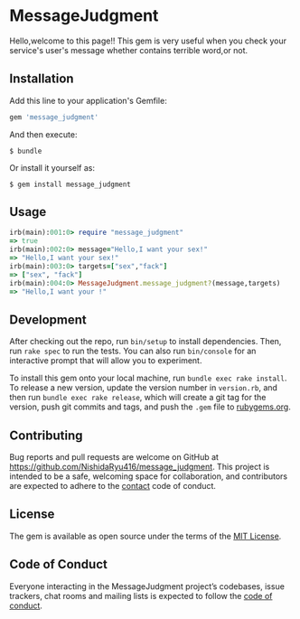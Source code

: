 # MessageJudgment
Hello,welcome to this page!!
This gem is very useful when you check your service's user's message
whether contains terrible word,or not.
## Installation

Add this line to your application's Gemfile:

```ruby
gem 'message_judgment'
```

And then execute:

    $ bundle

Or install it yourself as:

    $ gem install message_judgment

## Usage
```ruby
irb(main):001:0> require "message_judgment"
=> true
irb(main):002:0> message="Hello,I want your sex!"
=> "Hello,I want your sex!"
irb(main):003:0> targets=["sex","fack"]
=> ["sex", "fack"]
irb(main):004:0> MessageJudgment.message_judgment?(message,targets)
=> "Hello,I want your !"

```

## Development

After checking out the repo, run `bin/setup` to install dependencies. Then, run `rake spec` to run the tests. You can also run `bin/console` for an interactive prompt that will allow you to experiment.

To install this gem onto your local machine, run `bundle exec rake install`. To release a new version, update the version number in `version.rb`, and then run `bundle exec rake release`, which will create a git tag for the version, push git commits and tags, and push the `.gem` file to [rubygems.org](https://rubygems.org).

## Contributing

Bug reports and pull requests are welcome on GitHub at https://github.com/NishidaRyu416/message_judgment. This project is intended to be a safe, welcoming space for collaboration, and contributors are expected to adhere to the [contact](https://github.com/NishidaRyu416/message_judgment) code of conduct.

## License

The gem is available as open source under the terms of the [MIT License](http://opensource.org/licenses/MIT).

## Code of Conduct

Everyone interacting in the MessageJudgment project’s codebases, issue trackers, chat rooms and mailing lists is expected to follow the [code of conduct](https://github.com/NishidaRyu416/message_judgment/blob/master/CODE_OF_CONDUCT.md).
